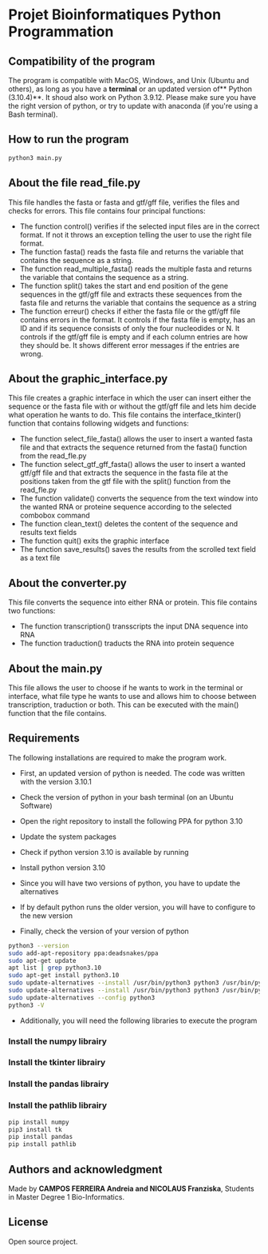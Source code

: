 # Projet Bioinformatiques Python Programmation

## Compatibility of the program
The program is compatible with MacOS, Windows, and Unix (Ubuntu and others), as long as you have a **terminal** or an updated version of** Python (3.10.4)**.
It shoud also work on Python 3.9.12.
Please make sure you have the right version of python, or try to update with anaconda (if you're using a Bash terminal).

## How to run the program
```bash
python3 main.py
```

## About the file read_file.py

This file handles the fasta or fasta and gtf/gff file, verifies the files and checks for errors.
This file contains four principal functions:
- The function control() verifies if the selected input files are in the correct format. If not it throws an exception telling the user to use the right file format.
- The function fasta() reads the fasta file and returns the variable that contains the sequence as a string.
- The function read_multiple_fasta() reads the multiple fasta and returns the variable that contains the sequence as a string.
- The function split() takes the start and end position of the gene sequences in the gtf/gff file and extracts these sequences from the fasta file and returns the variable that contains the sequence as a string
- The function erreur() checks if either the fasta file or the gtf/gff file contains errors in the format. It controls if the fasta file is empty, has an ID and if its sequence consists of only the four nucleodides or N. It controls if the gtf/gff file is empty and if each column entries are how they should be. It shows different error messages if the entries are wrong.

## About the graphic_interface.py

This file creates a graphic interface in which the user can insert either the sequence or the fasta file with or without the gtf/gff file and lets him decide what operation he wants to do.
This file contains the interface_tkinter() function that contains following widgets and functions:
- The function select_file_fasta() allows the user to insert a wanted fasta file and that extracts the sequence returned from the fasta() function from the read_fle.py   
- The function select_gtf_gff_fasta() allows the user to insert a wanted gtf/gff file and that extracts the sequence in the fasta file at the positions taken from the gtf file with the split() function from the read_fle.py
- The function validate() converts the sequence from the text window into the wanted RNA or proteine sequence according to the selected combobox command
- The function clean_text() deletes the content of the sequence and results text fields
- The function quit() exits the graphic interface
- The function save_results() saves the results from the scrolled text field as a text file


## About the converter.py

This file converts the sequence into either RNA or protein.
This file contains two functions:
- The function transcription() transscripts the input DNA sequence into RNA
- The function traduction() traducts the RNA into protein sequence


## About the main.py

This file allows the user to choose if he wants to work in the terminal or interface, what file type he wants to use and allows him to choose between transcription, traduction or both.
This can be executed with the main() function that the file contains.

## Requirements
The following installations are required to make the program work.
- First, an updated version of python is needed. The code was written with the version 3.10.1

- Check the version of python in your bash terminal (on an Ubuntu Software)
- Open the right repository to install the following PPA for python 3.10
- Update the system packages
- Check if python version 3.10 is available by running 
- Install python version 3.10
- Since you will have two versions of python, you have to update the alternatives
- If by default python runs the older version, you will have to configure to the new version
- Finally, check the version of your version of python

```bash
python3 --version
sudo add-apt-repository ppa:deadsnakes/ppa
sudo apt-get update
apt list | grep python3.10
sudo apt-get install python3.10
sudo update-alternatives --install /usr/bin/python3 python3 /usr/bin/python3.- 1
sudo update-alternatives --install /usr/bin/python3 python3 /usr/bin/python3.9 2
sudo update-alternatives --config python3
python3 -V
```

- Additionally, you will need the following libraries to execute the program

### Install the numpy librairy
### Install the tkinter librairy
### Install the pandas librairy
### Install the pathlib librairy

```bash
pip install numpy
pip3 install tk
pip install pandas
pip install pathlib
```

## Authors and acknowledgment
Made by **CAMPOS FERREIRA Andreia and NICOLAUS Franziska**, Students in Master Degree 1 Bio-Informatics.


## License
Open source project.